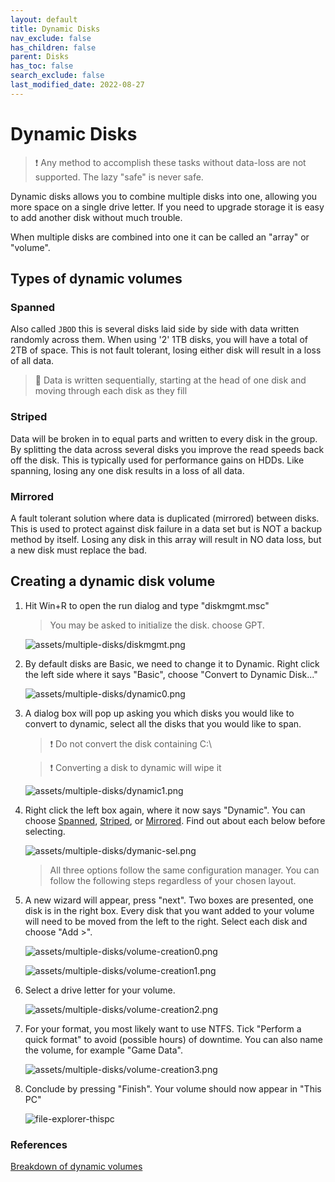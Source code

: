 ```yaml
---
layout: default
title: Dynamic Disks
nav_exclude: false
has_children: false
parent: Disks
has_toc: false
search_exclude: false
last_modified_date: 2022-08-27
---
```


# Dynamic Disks

> ❗ Any method to accomplish these tasks without data-loss are not supported. The lazy "safe" is never safe.

Dynamic disks allows you to combine multiple disks into one, allowing you more space on a single drive letter. If you need to upgrade storage it is easy to add another disk without much trouble. 

When multiple disks are combined into one it can be called an "array" or "volume".

## Types of dynamic volumes
### Spanned
Also called `JBOD` this is several disks laid side by side with data written randomly across them. When using '2' 1TB disks, you will have a total of 2TB of space. This is not fault tolerant, losing either disk will result in a loss of all data.

> 📝  Data is written sequentially, starting at the head of one disk and moving through each disk as they fill

### Striped
Data will be broken in to equal parts and written to every disk in the group. By splitting the data across several disks you improve the read speeds back off the disk. This is typically used for performance gains on HDDs. Like spanning, losing any one disk results in a loss of all data.

### Mirrored
A fault tolerant solution where data is duplicated (mirrored) between disks. This is used to protect against disk failure in a data set but is NOT a backup method by itself. Losing any disk in this array will result in NO data loss, but a new disk must replace the bad.

##  Creating a dynamic disk volume
1. Hit Win+R to open the run dialog and type "diskmgmt.msc"

    > You may be asked to initialize the disk. choose GPT.
 
    ![assets/multiple-disks/diskmgmt.png](/assets/multiple-disks/diskmgmt.png) 

2. By default disks are Basic, we need to change it to Dynamic. Right click the left side where it says "Basic", choose "Convert to Dynamic Disk..."

    ![assets/multiple-disks/dynamic0.png](/assets/multiple-disks/dynamic0.png)

3. A dialog box will pop up asking you which disks you would like to convert to dynamic, select all the disks that you would like to span. 

    > ❗ Do not convert the disk containing C:\  

    > ❗ Converting a disk to dynamic will wipe it

    ![assets/multiple-disks/dynamic1.png](/assets/multiple-disks/dynamic1.png)

4.  Right click the left box again, where it now says "Dynamic". You can choose [Spanned](), [Striped](), or [Mirrored](). Find out about each below before selecting.

    ![assets/multiple-disks/dymanic-sel.png](/assets/multiple-disks/dymanic-sel.png)

    > All three options follow the same configuration manager. You can follow the following steps regardless of your chosen layout. 

5. A new wizard will appear, press "next". Two boxes are presented, one disk is in the right box. Every disk that you want added to your volume will need to be moved from the left to the right. Select each disk and choose "Add >".

    ![assets/multiple-disks/volume-creation0.png](/assets/multiple-disks/volume-creation0.png)

    ![assets/multiple-disks/volume-creation1.png](/assets/multiple-disks/volume-creation1.png)

6. Select a drive letter for your volume.

    ![assets/multiple-disks/volume-creation2.png](/assets/multiple-disks/volume-creation2.png)

7. For your format, you most likely want to use NTFS. Tick "Perform a quick format" to avoid (possible hours) of downtime. You can also name the volume, for example "Game Data".

    ![assets/multiple-disks/volume-creation3.png](/assets/multiple-disks/volume-creation3.png)

8. Conclude by pressing "Finish". Your volume should now appear in "This PC"

    ![file-explorer-thispc](/assets/multiple-disks/file-explorer-thispc.png)

### References
[Breakdown of dynamic volumes](https://www.linkedin.com/pulse/whats-dynamic-disk-storage-simple-spanned-striped-jasmin-kahriman)